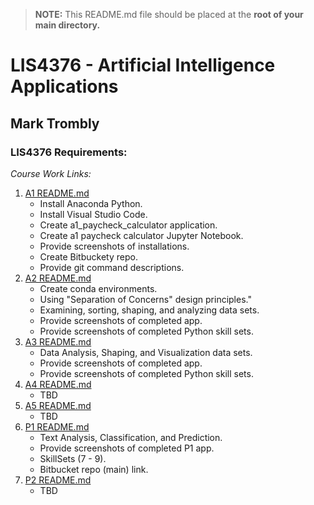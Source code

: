 > **NOTE:** This README.md file should be placed at the **root of your main directory.**

# LIS4376 - Artificial Intelligence Applications

## Mark Trombly

### LIS4376 Requirements:

*Course Work Links:*

1. [A1 README.md](a1/README.md "My A1 README.md file")
    - Install Anaconda Python.
    - Install Visual Studio Code.
    - Create a1_paycheck_calculator application.
    - Create a1 paycheck calculator Jupyter Notebook.
    - Provide screenshots of installations.
    - Create Bitbuckety repo.
    - Provide git command descriptions.
2. [A2 README.md](a2/README.md "My A2 README.md file")
    - Create conda environments.
    - Using "Separation of Concerns" design principles."
    - Examining, sorting, shaping, and analyzing data sets.
    - Provide screenshots of completed app.
    - Provide screenshots of completed Python skill sets.
3. [A3 README.md](a3/README.md "My A3 README.md file")
    - Data Analysis, Shaping, and Visualization data sets.
    - Provide screenshots of completed app.
    - Provide screenshots of completed Python skill sets.
4. [A4 README.md](a4/README.md "My A4 README.md file")
    - TBD
5. [A5 README.md](a5/README.md "My A5 README.md file")
    - TBD
6. [P1 README.md](p1/README.md "My P1 README.md file")
    - Text Analysis, Classification, and Prediction.
    - Provide screenshots of completed P1 app.
    - SkillSets (7 - 9).
    - Bitbucket repo (main) link. 
7. [P2 README.md](p2/README.md "My P2 README.md file")
    - TBD

